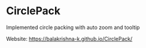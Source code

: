 # CirclePack
Implemented circle packing with auto zoom and tooltip

Website: https://balakrishna-k.github.io/CirclePack/
